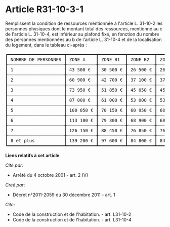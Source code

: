 # Article R31-10-3-1

Remplissent la condition de ressources mentionnée à l'article L. 31-10-2 les personnes physiques dont le montant total des
ressources, mentionné au c de l'article L. 31-10-4, est inférieur au plafond fixé, en fonction du nombre des personnes
mentionnées au b de l'article L. 31-10-4 et de la localisation du logement, dans le tableau ci-après : 

<pre>
┏━━━━━━━━━━━━━━━━━━━━━┳━━━━━━━━━━━┳━━━━━━━━━━┳━━━━━━━━━━┳━━━━━━━━━━┓
┃ NOMBRE DE PERSONNES ┃ ZONE A    ┃ ZONE B1  ┃ ZONE B2  ┃ ZONE C   ┃
┠┈┈┈┈┈┈┈┈┈┈┈┈┈┈┈┈┈┈┈┈┈╂┈┈┈┈┈┈┈┈┈┈┈╂┈┈┈┈┈┈┈┈┈┈╂┈┈┈┈┈┈┈┈┈┈╂┈┈┈┈┈┈┈┈┈┈┨
┃ 1                   ┃ 43 500 €  ┃ 30 500 € ┃ 26 500 € ┃ 26 500 € ┃
┠┈┈┈┈┈┈┈┈┈┈┈┈┈┈┈┈┈┈┈┈┈╂┈┈┈┈┈┈┈┈┈┈┈╂┈┈┈┈┈┈┈┈┈┈╂┈┈┈┈┈┈┈┈┈┈╂┈┈┈┈┈┈┈┈┈┈┨
┃ 2                   ┃ 60 900 €  ┃ 42 700 € ┃ 37 100 € ┃ 37 100 € ┃
┠┈┈┈┈┈┈┈┈┈┈┈┈┈┈┈┈┈┈┈┈┈╂┈┈┈┈┈┈┈┈┈┈┈╂┈┈┈┈┈┈┈┈┈┈╂┈┈┈┈┈┈┈┈┈┈╂┈┈┈┈┈┈┈┈┈┈┨
┃ 3                   ┃ 73 950 €  ┃ 51 850 € ┃ 45 050 € ┃ 45 050 € ┃
┠┈┈┈┈┈┈┈┈┈┈┈┈┈┈┈┈┈┈┈┈┈╂┈┈┈┈┈┈┈┈┈┈┈╂┈┈┈┈┈┈┈┈┈┈╂┈┈┈┈┈┈┈┈┈┈╂┈┈┈┈┈┈┈┈┈┈┨
┃ 4                   ┃ 87 000 €  ┃ 61 000 € ┃ 53 000 € ┃ 53 000 € ┃
┠┈┈┈┈┈┈┈┈┈┈┈┈┈┈┈┈┈┈┈┈┈╂┈┈┈┈┈┈┈┈┈┈┈╂┈┈┈┈┈┈┈┈┈┈╂┈┈┈┈┈┈┈┈┈┈╂┈┈┈┈┈┈┈┈┈┈┨
┃ 5                   ┃ 100 050 € ┃ 70 150 € ┃ 60 950 € ┃ 60 950 € ┃
┠┈┈┈┈┈┈┈┈┈┈┈┈┈┈┈┈┈┈┈┈┈╂┈┈┈┈┈┈┈┈┈┈┈╂┈┈┈┈┈┈┈┈┈┈╂┈┈┈┈┈┈┈┈┈┈╂┈┈┈┈┈┈┈┈┈┈┨
┃ 6                   ┃ 113 100 € ┃ 79 300 € ┃ 68 900 € ┃ 68 900 € ┃
┠┈┈┈┈┈┈┈┈┈┈┈┈┈┈┈┈┈┈┈┈┈╂┈┈┈┈┈┈┈┈┈┈┈╂┈┈┈┈┈┈┈┈┈┈╂┈┈┈┈┈┈┈┈┈┈╂┈┈┈┈┈┈┈┈┈┈┨
┃ 7                   ┃ 126 150 € ┃ 88 450 € ┃ 76 850 € ┃ 76 850 € ┃
┠┈┈┈┈┈┈┈┈┈┈┈┈┈┈┈┈┈┈┈┈┈╂┈┈┈┈┈┈┈┈┈┈┈╂┈┈┈┈┈┈┈┈┈┈╂┈┈┈┈┈┈┈┈┈┈╂┈┈┈┈┈┈┈┈┈┈┨
┃ 8 et plus           ┃ 139 200 € ┃ 97 600 € ┃ 84 800 € ┃ 84 800 € ┃
┗━━━━━━━━━━━━━━━━━━━━━┻━━━━━━━━━━━┻━━━━━━━━━━┻━━━━━━━━━━┻━━━━━━━━━━┛
</pre>


**Liens relatifs à cet article**

_Cité par_:

  - Arrêté du 4 octobre 2001 - art. 2 (V)

_Créé par_:

  - Décret n°2011-2059 du 30 décembre 2011 - art. 1

_Cite_:

  - Code de la construction et de l'habitation. - art. L31-10-2
  - Code de la construction et de l'habitation. - art. L31-10-4
